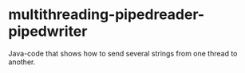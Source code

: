 # multithreading-pipedreader-pipedwriter
Java-code that shows how to send several strings from one thread to another.
